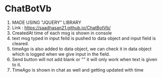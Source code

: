 # ChatBotVb

1. MADE USING "JQUERY" LIBRARY
2. Link : https://saadhasan21.github.io/ChatBotVb/ 
3. CreatedAt time of each msg is shown in console
4. text msg typed in input feild is pushed to data object and input field is cleared.
5. timeAgo is also added to data object, we can check it in data object which is logged when we give input in the field.
6. Send button will not add blank or "" it will only work when text is given to it.
7. TimeAgo is shown in chat as well and getting updated with time
